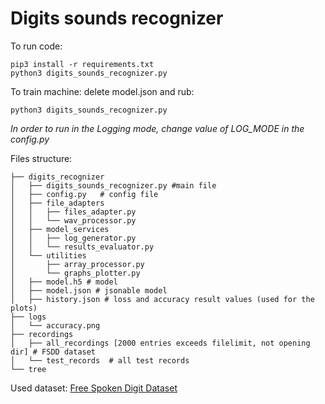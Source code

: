 # Digits sounds recognizer
To run code:
```
pip3 install -r requirements.txt
python3 digits_sounds_recognizer.py
```
To train machine:
delete model.json and rub:
```
python3 digits_sounds_recognizer.py
```
<i>In order to run in the Logging mode, change value of LOG_MODE in the config.py</i>

Files structure:
```
├── digits_recognizer
│   ├── digits_sounds_recognizer.py #main file
│   ├── config.py   # config file
│   ├── file_adapters 
│   │   ├── files_adapter.py
│   │   └── wav_processor.py
│   ├── model_services 
│   │   ├── log_generator.py
│   │   └── results_evaluator.py
│   └── utilities
│       ├── array_processor.py
│       └── graphs_plotter.py
│   ├── model.h5 # model
│   ├── model.json # jsonable model
│   ├── history.json # loss and accuracy result values (used for the plots) 
├── logs
│   └── accuracy.png
├── recordings
│   ├── all_recordings [2000 entries exceeds filelimit, not opening dir] # FSDD dataset
│   └── test_records  # all test records 
└── tree
```
Used dataset:
[Free Spoken Digit Dataset](https://github.com/Jakobovski/free-spoken-digit-dataset)
 
 

